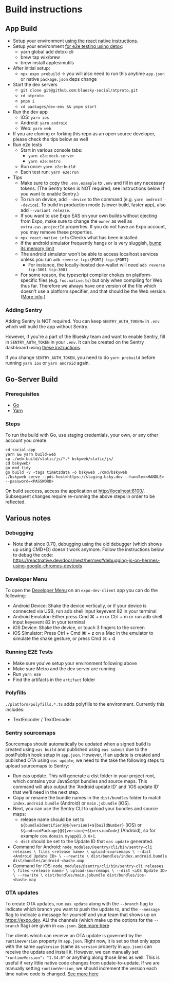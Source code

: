 # Build instructions

## App Build

- Setup your environment [using the react native instructions](https://reactnative.dev/docs/environment-setup).
- Setup your environment [for e2e testing using detox](https://wix.github.io/Detox/docs/introduction/getting-started):
  - yarn global add detox-cli
  - brew tap wix/brew
  - brew install applesimutils
- After initial setup:
  - `npx expo prebuild` -> you will also need to run this anytime `app.json` or native `package.json` deps change
- Start the dev servers
  - `git clone git@github.com:bluesky-social/atproto.git`
  - `cd atproto`
  - `pnpm i`
  - `cd packages/dev-env && pnpm start`
- Run the dev app
  - iOS: `yarn ios`
  - Android: `yarn android`
  - Web: `yarn web`
- If you are cloning or forking this repo as an open source developer, please check the tips below as well
- Run e2e tests
  - Start in various console tabs:
    - `yarn e2e:mock-server`
    - `yarn e2e:metro`
  - Run once: `yarn e2e:build`
  - Each test run: `yarn e2e:run`
- Tips
  - Make sure to copy the `.env.example` to `.env` and fill in any necessary tokens. (The Sentry token is NOT required; see instructions below if you want to enable Sentry.)
  - To run on device, add `--device` to the command (e.g. `yarn android --device`). To build in production mode (slower build, faster app), also add `--variant release`.
  - If you want to use Expo EAS on your own builds without ejecting from Expo, make sure to change the `owner` as well as `extra.eas.projectId` properties. If you do not have an Expo account, you may remove these properties.
  - `npx react-native info` Checks what has been installed.
  - If the android simulator frequently hangs or is very sluggish, [bump its memory limit](https://stackoverflow.com/a/40068396)
  - The android simulator won't be able to access localhost services unless you run `adb reverse tcp:{PORT} tcp:{PORT}`
    - For instance, the locally-hosted dev-wallet will need `adb reverse tcp:3001 tcp:3001`
  - For some reason, the typescript compiler chokes on platform-specific files (e.g. `foo.native.ts`) but only when compiling for Web thus far. Therefore we always have one version of the file which doesn't use a platform specifier, and that should be the Web version. ([More info](https://stackoverflow.com/questions/44001050/platform-specific-import-component-in-react-native-with-typescript).)

### Adding Sentry

Adding Sentry is NOT required. You can keep `SENTRY_AUTH_TOKEN=` in `.env` which will build the app without Sentry.

However, if you're a part of the Bluesky team and want to enable Sentry, fill in `SENTRY_AUTH_TOKEN` in your `.env`. It can be created on the Sentry dashboard using [these instructions](https://docs.expo.dev/guides/using-sentry/#sign-up-for-a-sentry-account-and-create-a-project).

If you change `SENTRY_AUTH_TOKEN`, you need to do `yarn prebuild` before running `yarn ios` or `yarn android` again.

## Go-Server Build

### Prerequisites

- [Go](https://go.dev/)
- [Yarn](https://yarnpkg.com/)

### Steps

To run the build with Go, use staging credentials, your own, or any other account you create.

```
cd social-app
yarn && yarn build-web
cp ./web-build/static/js/*.* bskyweb/static/js/
cd bskyweb/
go mod tidy
go build -v -tags timetzdata -o bskyweb ./cmd/bskyweb
./bskyweb serve --pds-host=https://staging.bsky.dev --handle=<HANDLE> --password=<PASSWORD>
```

On build success, access the application at [http://localhost:8100/](http://localhost:8100/). Subsequent changes require re-running the above steps in order to be reflected.

## Various notes

### Debugging

- Note that since 0.70, debugging using the old debugger (which shows up using CMD+D) doesn't work anymore. Follow the instructions below to debug the code: https://reactnative.dev/docs/next/hermes#debugging-js-on-hermes-using-google-chromes-devtools

### Developer Menu

To open the [Developer Menu](https://docs.expo.dev/debugging/tools/#developer-menu) on an `expo-dev-client` app you can do the following:

- Android Device: Shake the device vertically, or if your device is connected via USB, run adb shell input keyevent 82 in your terminal
- Android Emulator: Either press Cmd ⌘ + m or Ctrl + m or run adb shell input keyevent 82 in your terminal
- iOS Device: Shake the device, or touch 3 fingers to the screen
- iOS Simulator: Press Ctrl + Cmd ⌘ + z on a Mac in the emulator to simulate the shake gesture, or press Cmd ⌘ + d

### Running E2E Tests

- Make sure you've setup your environment following above
- Make sure Metro and the dev server are running
- Run `yarn e2e`
- Find the artifacts in the `artifact` folder

### Polyfills

`./platform/polyfills.*.ts` adds polyfills to the environment. Currently this includes:

- TextEncoder / TextDecoder

### Sentry sourcemaps

Sourcemaps should automatically be updated when a signed build is created using `eas build` and published using `eas submit` due to the postPublish hook setup in `app.json`. However, if an update is created and published OTA using `eas update`, we need to the take the following steps to upload sourcemaps to Sentry:

- Run eas update. This will generate a dist folder in your project root, which contains your JavaScript bundles and source maps. This command will also output the 'Android update ID' and 'iOS update ID' that we'll need in the next step.
- Copy or rename the bundle names in the `dist/bundles` folder to match `index.android.bundle` (Android) or `main.jsbundle` (iOS).
- Next, you can use the Sentry CLI to upload your bundles and source maps:
  - release name should be set to `${bundleIdentifier}@${version}+${buildNumber}` (iOS) or `${androidPackage}@${version}+${versionCode}` (Android), so for example `com.domain.myapp@1.0.0+1`.
  - `dist` should be set to the Update ID that `eas update` generated.
- Command for Android:
  `node_modules/@sentry/cli/bin/sentry-cli releases \
files <release name> \
upload-sourcemaps \
--dist <Android Update ID> \
--rewrite \
dist/bundles/index.android.bundle dist/bundles/android-<hash>.map`
- Command for iOS:
  `node_modules/@sentry/cli/bin/sentry-cli releases \
files <release name> \
upload-sourcemaps \
--dist <iOS Update ID> \
--rewrite \
dist/bundles/main.jsbundle dist/bundles/ios-<hash>.map`

### OTA updates
To create OTA updates, run `eas update` along with the `--branch` flag to indicate which branch you want to push the update to, and the `--message` flag to indicate a message for yourself and your team that shows up on https://expo.dev. ALl the channels (which make up the options for the `--branch` flag) are given in `eas.json`. [See more here](https://docs.expo.dev/eas-update/getting-started/)

The clients which can receive an OTA update is governed by the `runtimeVersion` property in `app.json`. Right now, it is set so that only apps with the same `appVersion` (same as `version` property in `app.json`) can receive the update and install it. However, we can manually set `"runtimeVersion": "1.34.0"` or anything along those lines as well. This is useful if very little native code changes from update-to-update. If we are manually setting `runtimeVersion`, we should increment the version each time native code is changed. [See more here](https://docs.expo.dev/eas-update/runtime-versions/)
